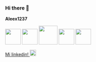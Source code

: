 ### Hi there 👋


**Aleex1237** 
<div style:"display-flex">
<img src="https://user-images.githubusercontent.com/84038648/129976660-29a75be9-854f-4259-a81a-a09b98d02b45.png" width="50px">

<img src="https://user-images.githubusercontent.com/84038648/129976671-e330cc63-36ac-448c-b7ba-eb1b18b1d3b9.png" width="50px">

<img src="https://user-images.githubusercontent.com/84038648/129976712-013b8dbf-c66e-4331-91de-9038ab2bf730.png" width="60px">

<img src="https://user-images.githubusercontent.com/84038648/129976651-cdbb496b-fa3f-4aba-955d-b93b1776dc18.png" width="50px">

<img src="https://user-images.githubusercontent.com/84038648/129976666-51c11b55-0ff4-4ca5-9c29-a8ab3143bd4c.png" width="50px">
</div>

<a href="https://www.linkedin.com/in/alexis-zacre-660a3a20b/">Mi linkedin! <img src="https://user-images.githubusercontent.com/84038648/131944199-720c4432-f271-41d2-82cc-3a71b603ac82.png" width="20px"></a>

